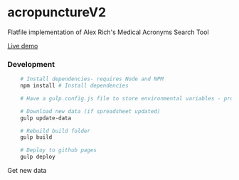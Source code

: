 # acropunctureV2
Flatfile implementation of Alex Rich's Medical Acronyms Search Tool

[Live demo](https://hydrosquall.github.io/acropunctureV2)

### Development

```bash
    # Install dependencies- requires Node and NPM
    npm install # Install dependencies

    # Have a gulp.config.js file to store environmental variables - provide example later

    # Download new data (if spreadsheet updated)
    gulp update-data

    # Rebuild build folder
    gulp build

    # Deploy to github pages
    gulp deploy
```

Get new data